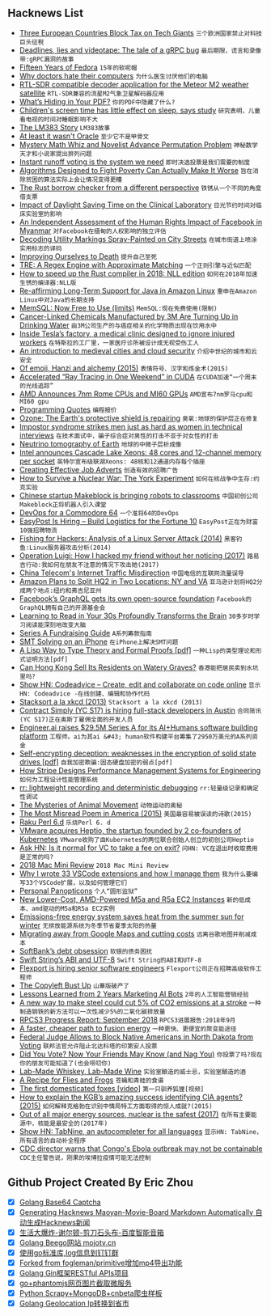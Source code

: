 ## Hacknews List


- [Three European Countries Block Tax on Tech Giants](https://www.bloomberg.com/news/articles/2018-11-06/french-push-for-eu-tech-tax-falters-as-italy-vows-to-go-it-alone)  `三个欧洲国家禁止对科技巨头征税`
- [Deadlines, lies and videotape: The tale of a gRPC bug](https://blog.hostedgraphite.com/2018/10/30/deadlines-lies-and-videotape-the-tale-of-a-grpc-bug/)  `最后期限，谎言和录像带:gRPC漏洞的故事`
- [Fifteen Years of Fedora](https://fedoramagazine.org/celebrate-fifteen-years-fedora/)  `15年的软呢帽`
- [Why doctors hate their computers](https://www.newyorker.com/magazine/2018/11/12/why-doctors-hate-their-computers)  `为什么医生讨厌他们的电脑`
- [RTL-SDR compatible decoder application for the Meteor M2 weather satellite](https://www.rtl-sdr.com/a-complete-linux-based-receiver-and-decoder-application-for-meteor-m2/)  `RTL-SDR兼容的流星M2气象卫星解码器应用`
- [What’s Hiding in Your PDF?](https://pspdfkit.com/blog/2018/whats-hiding-in-your-pdf/)  `你的PDF中隐藏了什么?`
- [Children&#39;s screen time has little effect on sleep, says study](https://www.bbc.co.uk/news/technology-46109023)  `研究表明，儿童看电视的时间对睡眠影响不大`
- [The LM383 Story](http://www.idea2ic.com/LM383/index.html)  `LM383故事`
- [At least it wasn&#39;t Oracle](https://chrisshort.net/one-fish-two-fish-blue-fish-sporting-new-red-hat/)  `至少它不是甲骨文`
- [Mystery Math Whiz and Novelist Advance Permutation Problem](https://www.quantamagazine.org/sci-fi-writer-greg-egan-and-anonymous-math-whiz-advance-permutation-problem-20181105/)  `神秘数学天才和小说家提出排列问题`
- [Instant runoff voting is the system we need](http://chuckgreenman.posthaven.com/instant-runoff-voting-is-the-system-we-need)  `即时决选投票是我们需要的制度`
- [Algorithms Designed to Fight Poverty Can Actually Make It Worse](https://www.scientificamerican.com/article/algorithms-designed-to-fight-poverty-can-actually-make-it-worse/)  `旨在消除贫困的算法实际上会让情况变得更糟`
- [The Rust borrow checker from a different perspective](https://blog.systems.ethz.ch/blog/2018/a-hammer-you-can-only-hold-by-the-handle.html)  `铁锈从一个不同的角度借支票`
- [Impact of Daylight Saving Time on the Clinical Laboratory](https://www.ncbi.nlm.nih.gov/pmc/articles/PMC6047237/)  `日光节约时间对临床实验室的影响`
- [An Independent Assessment of the Human Rights Impact of Facebook in Myanmar](https://newsroom.fb.com/news/2018/11/myanmar-hria/)  `对Facebook在缅甸的人权影响的独立评估`
- [Decoding Utility Markings Spray-Painted on City Streets](https://99percentinvisible.org/article/colorful-language-decoding-utility-markings-spray-painted-on-city-streets/)  `在城市街道上喷涂实用标志的译码`
- [Improving Ourselves to Death](https://www.newyorker.com/magazine/2018/01/15/improving-ourselves-to-death)  `提升自己至死`
- [TRE: A Regex Engine with Approximate Matching](http://ducktape.blot.im/tre-a-regex-engine-with-approximate-matching)  `一个正则引擎与近似匹配`
- [How to speed up the Rust compiler in 2018: NLL edition](https://blog.mozilla.org/nnethercote/2018/11/06/how-to-speed-up-the-rust-compiler-in-2018-nll-edition/)  `如何在2018年加速生锈的编译器:NLL版`
- [Re-affirming Long-Term Support for Java in Amazon Linux](https://aws.amazon.com/blogs/compute/re-affirming-long-term-support-for-java-in-amazon-linux/)  `重申在Amazon Linux中对Java的长期支持`
- [MemSQL: Now Free to Use (limits)](https://www.memsql.com/blog/announcing-memsql-free-tier)  `MemSQL:现在免费使用(限制)`
- [Cancer-Linked Chemicals Manufactured by 3M Are Turning Up in Drinking Water](https://www.bloomberg.com/graphics/2018-3M-groundwater-pollution-problem/)  `由3M公司生产的与癌症相关的化学物质出现在饮用水中`
- [Inside Tesla’s factory, a medical clinic designed to ignore injured workers](https://www.revealnews.org/article/inside-teslas-factory-a-medical-clinic-designed-to-ignore-injured-workers/)  `在特斯拉的工厂里，一家医疗诊所被设计成无视受伤工人`
- [An introduction to medieval cities and cloud security](https://arcentry.com/blog/an-introduction-to-medieval-cities-and-cloud-security/)  `介绍中世纪的城市和云安全`
- [Of emoji, Hanzi and alchemy (2015)](https://jealousmarkup.xyz/texts/of-emoji-hanzi-and-alchemy/)  `表情符号、汉字和炼金术(2015)`
- [Accelerated “Ray Tracing in One Weekend” in CUDA](https://devblogs.nvidia.com/accelerated-ray-tracing-cuda/)  `在CUDA加速“一个周末的光线追踪”`
- [AMD Announces 7nm Rome CPUs and MI60 GPUs](https://www.tomshardware.com/news/amd-new-horizon-7nm-cpu,38029.html)  `AMD宣布7nm罗马cpu和MI60 gpu`
- [Programming Quotes](http://quotes.cat-v.org/programming/)  `编程报价`
- [Ozone: The Earth&#39;s protective shield is repairing](https://www.bbc.com/news/newsbeat-46107843)  `臭氧:地球的保护层正在修复`
- [Impostor syndrome strikes men just as hard as women in technical interviews](http://blog.interviewing.io/impostor-syndrome-strikes-men-just-as-hard-as-women-and-other-findings-from-thousands-of-technical-interviews/)  `在技术面试中，骗子综合症对男性的打击不亚于对女性的打击`
- [Neutrino tomography of Earth](https://www.nature.com/articles/s41567-018-0319-1)  `地球的中微子层析成像`
- [Intel announces Cascade Lake Xeons: 48 cores and 12-channel memory per socket](https://arstechnica.com/gadgets/2018/11/intel-announces-cascade-lake-xeons-48-cores-and-12-channel-memory-per-socket/)  `英特尔宣布级联湖Xeons: 48核和12通道内存每个插座`
- [Creating Effective Job Adverts](https://blog.honest.work/creating-effective-job-adverts/)  `创造有效的招聘广告`
- [How to Survive a Nuclear War: The York Experiment](https://www.historytoday.com/taras-young/how-survive-nuclear-war-york-experiment)  `如何在核战争中生存:约克实验`
- [Chinese startup Makeblock is bringing robots to classrooms](https://www.fastcompany.com/90242046/chinese-startup-makeblock-robots-are-invading-classrooms)  `中国初创公司Makeblock正将机器人引入课堂`
- [DevOps for a Commodore 64](https://operation8bit.wordpress.com/2018/10/29/devops-for-a-commodore-64/)  `一个准将64的DevOps`
- [EasyPost Is Hiring – Build Logistics for the Fortune 10](https://www.easypost.com/jobs)  `EasyPost正在为财富10强招聘物流`
- [Fishing for Hackers: Analysis of a Linux Server Attack (2014)](https://sysdig.com/blog/fishing-for-hackers/)  `黑客钓鱼:Linux服务器攻击分析(2014)`
- [Operation Luigi: How I hacked my friend without her noticing (2017)](https://mango.pdf.zone/operation-luigi-how-i-hacked-my-friend-without-her-noticing)  `路易吉行动:我如何在朋友不注意的情况下攻击她(2017)`
- [China Telecom&#39;s Internet Traffic Misdirection](https://internetintel.oracle.com/blog-single.html?id=China&#43;Telecom%27s&#43;Internet&#43;Traffic&#43;Misdirection)  `中国电信的互联网流量误导`
- [Amazon Plans to Split HQ2 in Two Locations: NY and VA](https://www.nytimes.com/2018/11/05/technology/amazon-second-headquarters-split.html)  `亚马逊计划将HQ2分成两个地点:纽约和弗吉尼亚州`
- [Facebook’s GraphQL gets its own open-source foundation](https://techcrunch.com/2018/11/06/facebooks-graphql-gets-its-own-open-source-foundation/)  `Facebook的GraphQL拥有自己的开源基金会`
- [Learning to Read in Your 30s Profoundly Transforms the Brain](http://maxplanck.nautil.us/article/338/learning-to-read-in-your-30s-profoundly-transforms-the-brain)  `30多岁时学习阅读能深刻地改变大脑`
- [Series A Fundraising Guide](https://marathon.vc/blog/series-a-fundraising-guide)  `A系列筹款指南`
- [SMT Solving on an iPhone](https://homes.cs.washington.edu/~bornholt/post/z3-iphone.html)  `在iPhone上解决SMT问题`
- [A Lisp Way to Type Theory and Formal Proofs [pdf]](https://www.european-lisp-symposium.org/static/2017/peschanski.pdf)  `一种Lisp的类型理论和形式证明方法[pdf]`
- [Can Hong Kong Sell Its Residents on Watery Graves?](https://www.atlasobscura.com/articles/sea-burial-hong-kong)  `香港能把居民卖到水坑里吗?`
- [Show HN: Codeadvice – Create, edit and collaborate on code online](https://www.codeadvice.io/)  `显示HN: Codeadvice -在线创建、编辑和协作代码`
- [Stacksort a la xkcd (2013)](http://gkoberger.github.io/stacksort/)  `Stacksort a la xkcd (2013)`
- [Contract  Simply (YC S17) is hiring full-stack developers in Austin](item?id=18392392)  `合同简讯(YC S17)正在奥斯丁雇佣全面的开发人员`
- [Engineer.ai raises $29.5M Series A for its AI&#43;Humans software building platform](https://techcrunch.com/2018/11/06/engineer-ai-raises-29-5m-series-a-for-its-aihumans-software-building-platform/)  `工程师。ai为其ai &#43; human软件构建平台筹集了2950万美元的A系列资金`
- [Self-encrypting deception: weaknesses in the encryption of solid state drives [pdf]](https://www.zdnet.com/article/flaws-in-self-encrypting-ssds-let-attackers-bypass-disk-encryption/)  `自我加密欺骗:固态硬盘加密的弱点[pdf]`
- [How Stripe Designs Performance Management Systems for Engineering](https://blog.gitprime.com/designing-performance-management-systems/)  `如何为工程设计性能管理系统`
- [rr: lightweight recording and deterministic debugging](http://rr-project.org/)  `rr:轻量级记录和确定性调试`
- [The Mysteries of Animal Movement](https://www.nytimes.com/2018/11/05/science/hu-robotics.html)  `动物运动的奥秘`
- [The Most Misread Poem in America (2015)](https://www.theparisreview.org/blog/2015/09/11/the-most-misread-poem-in-america/)  `美国最容易被误读的诗歌(2015)`
- [Raku Perl 6.d](https://marketing.perl6.org/id/1541379592/pdf_digital)  `乐烧Perl 6. d`
- [VMware acquires Heptio, the startup founded by 2 co-founders of Kubernetes](https://techcrunch.com/2018/11/06/vmware-acquires-heptio-the-startup-founded-by-2-co-founders-of-kubernetes/)  `VMware收购了由Kubernetes的两位联合创始人创立的初创公司Heptio`
- [Ask HN: Is it normal for VC to take a fee on exit?](item?id=18390786)  `问HN: VC在退出时收取费用是正常的吗?`
- [2018 Mac Mini Review](https://marco.org/2018/11/06/mac-mini-2018-review)  `2018 Mac Mini Review`
- [Why I wrote 33 VSCode extensions and how I manage them](https://medium.com/@fabiospampinato/why-i-wrote-33-vscode-extensions-and-how-i-manage-them-cb61df05e154)  `我为什么要编写33个VSCode扩展，以及如何管理它们`
- [Personal Panopticons](https://reallifemag.com/personal-panopticons/)  `个人“圆形监狱”`
- [New Lower-Cost, AMD-Powered M5a and R5a EC2 Instances](https://aws.amazon.com/blogs/aws/new-lower-cost-amd-powered-ec2-instances/)  `新的低成本、amd驱动的M5a和R5a EC2实例`
- [Emissions-free energy system saves heat from the summer sun for winter](https://www.chalmers.se/en/departments/chem/news/Pages/Emissions-free-energy-system-saves-heat-from-the-summer-sun-for-winter-.aspx)  `无排放能源系统为冬季节省夏季太阳的热量`
- [Migrating away from Google Maps and cutting costs](https://www.eventsofa.de/campus/migrating-away-from-google-maps-and-cutting-costs-by-99/)  `远离谷歌地图并削减成本`
- [SoftBank’s debt obsession](https://techcrunch.com/2018/11/06/softbanks-debt-obsession/)  `软银的债务困扰`
- [Swift String’s ABI and UTF-8](https://forums.swift.org/t/string-s-abi-and-utf-8/17676)  `Swift String的ABI和UTF-8`
- [Flexport is hiring senior software engineers](https://www.flexport.com/careers/department/engineering)  `Flexport公司正在招聘高级软件工程师`
- [The Copyleft Bust Up](https://writing.kemitchell.com/2018/11/04/Copyleft-Bust-Up.html)  `山寨版破产了`
- [Lessons Learned from 2 Years Marketing AI Bots](http://blog.talla.com/14-lessons-learned-from-2-years-of-marketing-enterprise-ai-bots-and-knowledge-bases-for-support-teams)  `2年的人工智能营销经验`
- [A new way to make steel could cut 5% of CO2 emissions at a stroke](https://www.technologyreview.com/s/611961/this-mit-spinout-could-finally-clean-up-steel-one-of-the-globes-biggest-climate-polluters/)  `一种制造钢铁的新方法可以一次性减少5%的二氧化碳排放量`
- [RPCS3 Progress Report: September 2018](https://rpcs3.net/blog/2018/11/04/progress-report-september-2018/)  `RPCS3进展报告:2018年9月`
- [A faster, cheaper path to fusion energy](https://phys.org/news/2018-11-faster-cheaper-path-fusion-energy.html)  `一种更快、更便宜的聚变能途径`
- [Federal Judge Allows to Block Native Americans in North Dakota from Voting](https://slate.com/news-and-politics/2018/11/federal-judge-lets-north-dakota-republicans-block-native-americans-from-voting.html)  `联邦法官允许阻止北达科塔的印第安人投票`
- [Did You Vote? Now Your Friends May Know (and Nag You)](https://www.nytimes.com/2018/11/04/us/politics/apps-public-voting-record.html)  `你投票了吗?现在你的朋友可能知道了(也会唠叨你)`
- [Lab-Made Whiskey, Lab-Made Wine](http://blogs.sciencemag.org/pipeline/archives/2018/10/31/lab-made-whiskey-lab-made-wine)  `实验室酿造的威士忌，实验室酿造的酒`
- [A Recipe for Flies and Frogs](https://daily.jstor.org/a-recipe-for-flies-and-frogs/)  `苍蝇和青蛙的食谱`
- [The first domesticated foxes [video]](https://www.youtube.com/watch?v=4dwjS_eI-lQ)  `第一只驯养狐狸[视频]`
- [How to explain the KGB’s amazing success identifying CIA agents? (2015)](https://www.salon.com/2015/09/26/how_to_explain_the_kgbs_amazing_success_identifying_cia_agents_in_the_field/)  `如何解释克格勃在识别中情局特工方面取得的惊人成就?(2015)`
- [Out of all major energy sources, nuclear is the safest (2017)](https://ourworldindata.org/what-is-the-safest-form-of-energy)  `在所有主要能源中，核能是最安全的(2017年)`
- [Show HN: TabNine, an autocompleter for all languages](https://tabnine.com/)  `显示HN: TabNine，所有语言的自动补全程序`
- [CDC director warns that Congo&#39;s Ebola outbreak may not be containable](https://www.washingtonpost.com/health/2018/11/05/cdc-director-warns-that-congos-ebola-outbreak-may-not-be-containable/)  `CDC主任警告说，刚果的埃博拉疫情可能无法控制`

## Github Project Created By Eric Zhou

- [x] [Golang Base64 Captcha](https://github.com/mojocn/base64Captcha)
- [x] [Generating Hacknews Maoyan-Movie-Board Markdown Automatically 自动生成Hacknews新闻](https://github.com/dejavuzhou/md-genie)
- [x] [生活大爆炸-谢尔顿-剪刀石头布-百度智能音箱](https://github.com/mojocn/dueros-bang-game)
- [x] [Golang Beego网站 mojotv.cn](https://github.com/mojocn/www.mojotv.cn)
- [x] [使用go标准库,log信息到钉钉群](https://github.com/mojocn/dooger)
- [x] [Forked from fogleman/primitive增加mp4导出功能](https://github.com/mojocn/primitive)
- [x] [Golang Gin框架RESTful APIs项目](https://github.com/JJJJJJJerk/ezier-golang-web-api-framework)
- [x] [go+phantomjs网页图片截取微服务](https://github.com/mojocn/screen_shot)
- [x] [Python Scrapy+MongoDB+cnbeta爬虫样板](https://github.com/mojocn/scrapy_mongodb_boilerplate_cnbeta)
- [x] [Golang Geolocation Ip转换到省市](https://github.com/mojocn/ip2location)